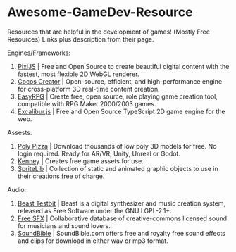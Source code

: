 # Awesome-GameDev-Resource

Resources that are helpful in the development of games! (Mostly Free Resources)
Links plus description from their page.


Engines/Frameworks:
1. [PixiJS](https://pixijs.com/) | Free and Open Source to create beautiful digital content with the fastest, most flexible 2D WebGL renderer.
2. [Cocos Creator](https://www.cocos.com/en) | Open-source, efficient, and high-performance engine for cross-platform 3D real-time content creation.
3. [EasyRPG](https://easyrpg.org/) | Create free, open source, role playing game creation tool, compatible with RPG Maker 2000/2003 games.
4. [Excalibur.js](https://excaliburjs.com/) | Free and Open Source TypeScript 2D game engine for the web.

Assests: 
1. [Poly Pizza](https://poly.pizza/) | Download thousands of low poly 3D models for free. No login required. Ready for AR/VR, Unity, Unreal or Godot.
2. [Kenney](https://kenney.nl/assets) | Creates free game assets for use.
3. [SpriteLib](https://www.widgetworx.com/projects/sl.html) | Collection of static and animated graphic objects to use in their creations free of charge.

Audio:
1. [Beast Testbit](https://beast.testbit.eu/) | Beast is a digital synthesizer and music creation system, released as Free Software under the GNU LGPL-2.1+.
2. [Free SFX](https://freesound.org/) | Collaborative database of creative-commons licensed sound for musicians and sound lovers.
3. [SoundBible](http://soundbible.com/) | SoundBible.com offers free and royalty free sound effects and clips for download in either wav or mp3 format.

